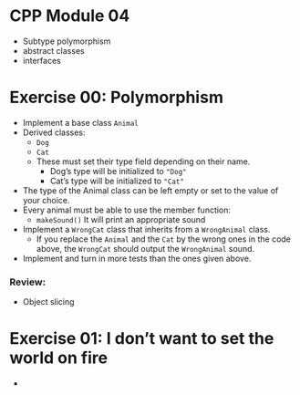 # CPP Module 04
- Subtype polymorphism
- abstract classes
- interfaces


# Exercise 00: Polymorphism
- Implement a base class `Animal`
- Derived classes:
	- `Dog`
	- `Cat`
	- These must set their type field depending on their name.
		- Dog’s type will be initialized to `"Dog"`
		- Cat’s type will be initialized to `"Cat"`
- The type of the Animal class can be left empty or set to the value of your choice.
- Every animal must be able to use the member function:
	- `makeSound()` It will print an appropriate sound
- Implement a `WrongCat` class that inherits from a `WrongAnimal` class. 
	- If you replace the `Animal` and the `Cat` by the wrong ones in the code above, the `WrongCat` should output the `WrongAnimal` sound.
- Implement and turn in more tests than the ones given above.

### Review:
- Object slicing


# Exercise 01: I don’t want to set the world on fire
- 